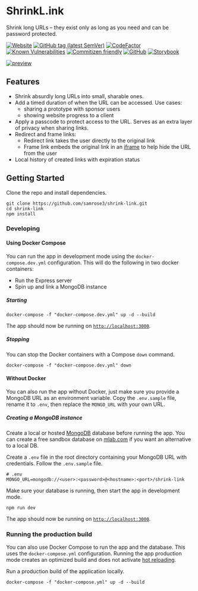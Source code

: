 # ShrinkL.ink

Shrink long URLs – they exist only as long as you need and can be password protected.

[![Website](https://img.shields.io/website/https/shrink-link.samrose3.com.svg)](https://shrink-link.samrose3.com)
[![GitHub tag (latest SemVer)](https://img.shields.io/github/tag/samrose3/shrink-link.svg)](https://github.com/samrose3/shrink-link/releases)
[![CodeFactor](https://www.codefactor.io/repository/github/samrose3/shrink-link/badge)](https://www.codefactor.io/repository/github/samrose3/shrink-link)
[![Known Vulnerabilities](https://snyk.io/test/github/samrose3/shrink-link/badge.svg?targetFile=package.json)](https://snyk.io/test/github/samrose3/shrink-link?targetFile=package.json)
[![Commitizen friendly](https://img.shields.io/badge/commitizen-friendly-brightgreen.svg)](http://commitizen.github.io/cz-cli/)
[![GitHub](https://img.shields.io/github/license/samrose3/shrink-link.svg)](https://github.com/samrose3/shrink-link/blob/master/LICENSE)
[![Storybook](https://cdn.jsdelivr.net/gh/storybooks/brand@master/badge/badge-storybook.svg)](https://samrose3.github.io/shrink-link)

<a href="https://shrink-link.samrose3.com" rel="nofollow"><img src="https://user-images.githubusercontent.com/11774595/56473327-6d35e580-642f-11e9-9d95-ebc342d0e766.png" alt="preview" style="max-width:100%;"></a>

## Features

* Shrink absurdly long URLs into small, sharable ones.
* Add a timed duration of when the URL can be accessed. Use cases:
  * sharing a prototype with sponsor users
  * showing website progress to a client
* Apply a passcode to protect access to the URL. Serves as an extra layer of privacy when sharing links.
* Redirect and frame links:
  * Redirect link takes the user directly to the original link
  * Frame link embeds the original link in an [iframe](https://developer.mozilla.org/en*US/docs/Mozilla/Tech/XUL/iframe) to help hide the URL from the user
* Local history of created links with expiration status

## Getting Started

Clone the repo and install dependencies.

```shell
git clone https://github.com/samrose3/shrink-link.git
cd shrink-link
npm install
```

### Developing

#### Using Docker Compose

You can run the app in development mode using the `docker-compose.dev.yml` configuration. This will do the following in two docker containers:

* Run the Express server
* Spin up and link a MongoDB instance

##### Starting

```shell
docker-compose -f "docker-compose.dev.yml" up -d --build
```

The app should now be running on [`http://localhost:3000`](http://localhost:3000).

##### Stopping

You can stop the Docker containers with a Compose `down` command.

```shell
docker-compose -f "docker-compose.dev.yml" down
```

#### Without Docker

You can also run the app without Docker, just make sure you provide a MongoDB URL as an environment variable. Copy the `.env.sample` file, rename it to `.env`, then replace the `MONGO_URL` with your own URL.

##### Creating a MongoDB instance

Create a local or hosted [MongoDB](https://www.mongodb.com/) database before running the app. You can create a free sandbox database on [mlab.com](https://mlab.com) if you want an alternative to a local DB.

Create a `.env` file in the root directory containing your MongoDB URL with credentials. Follow the `.env.sample` file.

```text
# .env
MONGO_URL=mongodb://<user>:<password>@<hostname>:<port>/shrink-link
```

Make sure your database is running, then start the app in development mode.

```shell
npm run dev
```

The app should now be running on [`http://localhost:3000`](http://localhost:3000).

### Running the production build

You can also use Docker Compose to run the app and the database. This uses the `docker-compose.yml` configuration. Running the app production mode creates an optimized build and does not activate [hot reloading](https://www.quora.com/Whats-hot-loading-in-Webpack-and-how-does-it-work).

Run a production build of the application locally.

```shell
docker-compose -f "docker-compose.yml" up -d --build
```
